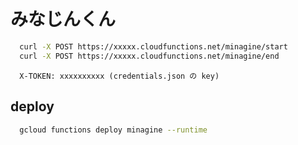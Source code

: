 # みなじんくん

```sh
  curl -X POST https://xxxxx.cloudfunctions.net/minagine/start
  curl -X POST https://xxxxx.cloudfunctions.net/minagine/end
```

```
  X-TOKEN: xxxxxxxxxx (credentials.json の key)
```

## deploy

```sh
  gcloud functions deploy minagine --runtime
```
